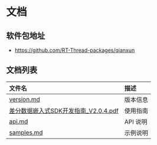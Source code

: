 # 文档

## 软件包地址

- https://github.com/RT-Thread-packages/qianxun

## 文档列表

|**文件名**                                                                                           |**描述**|
|:-----                                                                                               |:----|
|[version.md](version.md)                                                                             |版本信息|
|[差分数据嵌入式SDK开发指南_V2.0.4.pdf](差分数据嵌入式SDK开发指南_V2.0.4.pdf)                         |使用指南|
|[api.md](api.md)                                                                                     |API 说明|
|[samples.md](samples.md)                                                                             |示例说明|

